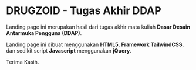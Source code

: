 # DRUGZOID - Tugas Akhir DDAP
Landing page ini merupakan hasil dari tugas akhir mata kuliah **Dasar Desain Antarmuka Pengguna (DDAP)**.

Landing page ini dibuat menggunakan **HTML5**, **Framework TailwindCSS**, dan sedikit script **Javascript** menggunakan **jQuery**.

Terima Kasih.
